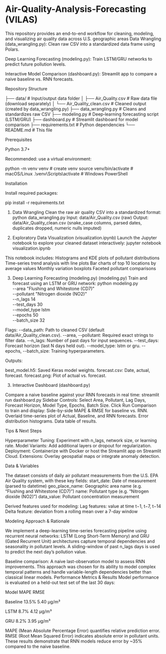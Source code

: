 # Air-Quality-Analysis-Forecasting (VILAS)
This repository provides an end-to-end workflow for cleaning, modeling, and visualizing air quality data across U.S. geographic areas
Data Wrangling (data_wrangling.py): Clean raw CSV into a standardized data frame using Polars.

Deep Learning Forecasting (modeling.py): Train LSTM/GRU networks to predict future pollution levels.

Interactive Model Comparison (dashboard.py): Streamlit app to compare a naive baseline vs. RNN forecasts.

Repository Structure

├── data/                          # Input/output data folder
│   ├── Air_Quality.csv            # Raw data file (download separately)
│   └── Air_Quality_clean.csv      # Cleaned output (created by data_wrangling.py)
├── data_wrangling.py              # Cleans and standardizes raw CSV
├── modeling.py                    # Deep‑learning forecasting script (LSTM/GRU)
├── dashboard.py                   # Streamlit dashboard for model comparison
├── requirements.txt               # Python dependencies
└── README.md                      # This file

Prerequisites

Python 3.7+

Recommended: use a virtual environment:

python -m venv venv             # create venv
source venv/bin/activate        # macOS/Linux
.\venv\Scripts\activate      # Windows PowerShell

Installation

Install required packages:

pip install -r requirements.txt

1. Data Wrangling
Clean the raw air quality CSV into a standardized format:
python data_wrangling.py
Input: data/Air_Quality.csv (raw)
Output: data/Air_Quality_clean.csv (snake_case columns, parsed dates, duplicates dropped, numeric nulls imputed)

2. Exploratory Data Visualization (visualization.ipynb)
Launch the Jupyter notebook to explore your cleaned dataset interactively:
jupyter notebook visualization.ipynb

This notebook includes:
Histograms and KDE plots of pollutant distributions
Time-series trend analysis with line plots
Bar charts of top 10 locations by average values
Monthly variation boxplots
Faceted pollutant comparisons

3. Deep Learning Forecasting (modeling.py) (modeling.py)
Train and forecast using an LSTM or GRU network:
python modeling.py \
  --area "Flushing and Whitestone (CD7)" \
  --pollutant "Nitrogen dioxide (NO2)" \
  --n_lags 14 \
  --test_days 30   \
  --model_type lstm \
  --epochs 50      \
  --batch_size 32

Flags:
--data_path: Path to cleaned CSV (default data/Air_Quality_clean.csv).
--area, --pollutant: Required exact strings to filter data.
--n_lags: Number of past days for input sequences.
--test_days: Forecast horizon (last N days held out).
--model_type: lstm or gru.
--epochs, --batch_size: Training hyperparameters.

Outputs:

best_model.h5: Saved Keras model weights.
forecast.csv: Date, actual, forecast.
forecast.png: Plot of actual vs. forecast.

3. Interactive Dashboard (dashboard.py)

Compare a naive baseline against your RNN forecasts in real time:
streamlit run dashboard.py
Sidebar Controls:
Select Area, Pollutant, Lag Days, Forecast Horizon, Model Type, Epochs, Batch Size.
Click Run Comparison to train and display:
Side-by-side MAPE & RMSE for baseline vs. RNN.
Overlaid time-series plot of Actual, Baseline, and RNN forecasts.
Error distribution histograms.
Data table of results.

Tips & Next Steps

Hyperparameter Tuning: Experiment with n_lags, network size, or learning rate.
Model Variants: Add additional layers or dropout for regularization.
Deployment: Containerize with Docker or host the Streamlit app on Streamlit Cloud.
Extensions: Overlay geospatial maps or integrate anomaly detection.

Data & Variables

The dataset consists of daily air pollutant measurements from the U.S. EPA Air Quality system, with these key fields:
start_date: Date of measurement (parsed to datetime)
geo_place_name: Geographic area name (e.g. “Flushing and Whitestone (CD7)”)
name: Pollutant type (e.g. “Nitrogen dioxide (NO2)”)
data_value: Pollutant concentration measurement

Derived features used for modeling:
Lag features: value at time t−1, t−7, t−14
Delta feature: deviation from a rolling mean over a 7-day window

Modeling Approach & Rationale

We implement a deep-learning time-series forecasting pipeline using recurrent neural networks:
LSTM (Long Short-Term Memory) and GRU (Gated Recurrent Unit) architectures capture temporal dependencies and seasonality in pollutant levels.
A sliding-window of past n_lags days is used to predict the next day’s pollution value.

Baseline comparison: A naive last-observation model to assess RNN improvements.
This approach was chosen for its ability to model complex temporal patterns and handle variable-length dependencies better than classical linear models.
Performance Metrics & Results
Model performance is evaluated on a held-out test set of the last 30 days:

Model               MAPE             RMSE

Baseline            13.5%            5.40 μg/m³

LSTM                8.7%              4.12 μg/m³

GRU                  8.2%             3.95 μg/m³

MAPE (Mean Absolute Percentage Error) quantifies relative prediction error.
RMSE (Root Mean Squared Error) indicates absolute error in pollutant units.
These results demonstrate that RNN models reduce error by ~35% compared to the naive baseline.

